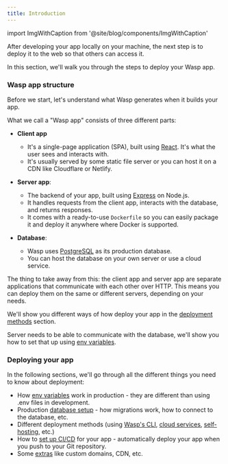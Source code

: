 ```yaml
---
title: Introduction
---
```


import ImgWithCaption from '@site/blog/components/ImgWithCaption'

After developing your app locally on your machine, the next step is to deploy it to the web so that others can access it.

In this section, we'll walk you through the steps to deploy your Wasp app.

### Wasp app structure

Before we start, let's understand what Wasp generates when it builds your app.

What we call a "Wasp app" consists of three different parts:
- **Client app**
  - It's a single-page application (SPA), built using [React](https://react.dev/). It's what the user sees and interacts with.
  - It's usually served by some static file server or you can host it on a CDN like Cloudflare or Netlify.

- **Server app**:
  - The backend of your app, built using [Express](https://expressjs.com/) on Node.js.
  - It handles requests from the client app, interacts with the database, and returns responses.
  - It comes with a ready-to-use `Dockerfile` so you can easily package it and deploy it anywhere where Docker is supported.

- **Database**:
  - Wasp uses [PostgreSQL](https://www.postgresql.org/) as its production database.
  - You can host the database on your own server or use a cloud service.


<ImgWithCaption
  source="/img/deploying/wasp-app-flow.gif"
  alt="Wasp app structure"
  caption="Data flow in a typical deployed Wasp app where all three parts are deployed separately"
/>


The thing to take away from this: the client app and server app are separate applications that communicate with each other over HTTP. This means you can deploy them on the same or different servers, depending on your needs.

We'll show you different ways of how deploy your app in the [deployment methods](./deployment-methods/overview.md) section.

Server needs to be able to communicate with the database, we'll show you how to set that up using [env variables](./env-vars.md).

### Deploying your app

In the following sections, we'll go through all the different things you need to know about deployment:

- How [env variables](./env-vars.md) work in production - they are different than using .env files in development.
- Production [database setup](./database.md) - how migrations work, how to connect to the database, etc.
- Different deployment methods (using [Wasp's CLI](./deployment-methods/cli.md), [cloud services](./deployment-methods/paas.md), [self-hosting](./deployment-methods/self-hosted.md), etc.)
- How to [set up CI/CD](./ci-cd.md) for your app - automatically deploy your app when you push to your Git repository.
- Some [extras](./extras.md) like custom domains, CDN, etc.



